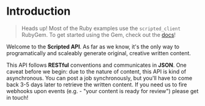 # Introduction

> Heads up! Most of the Ruby examples use the `scripted_client` RubyGem. To get started using the Gem, check out the [docs](https://github.com/Scripted/ScriptedClient)!

Welcome to the **Scripted API**. As far as we know, it's the only way to programatically and scaleably generate original, creative written content.

This API follows **RESTful** conventions and communicates in **JSON**. One caveat before we begin: due to the nature of content, this API is kind of asynchronous. You can post a job synchronously, but you'll have to come back 3-5 days later to retrieve the written content. If you need us to fire webhooks upon events (e.g. - "your content is ready for review") please get in touch!
